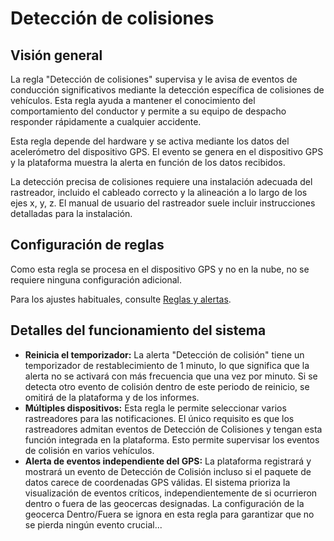 # Detección de colisiones

## Visión general

La regla "Detección de colisiones" supervisa y le avisa de eventos de conducción significativos mediante la detección específica de colisiones de vehículos. Esta regla ayuda a mantener el conocimiento del comportamiento del conductor y permite a su equipo de despacho responder rápidamente a cualquier accidente.

Esta regla depende del hardware y se activa mediante los datos del acelerómetro del dispositivo GPS. El evento se genera en el dispositivo GPS y la plataforma muestra la alerta en función de los datos recibidos.

La detección precisa de colisiones requiere una instalación adecuada del rastreador, incluido el cableado correcto y la alineación a lo largo de los ejes x, y, z. El manual de usuario del rastreador suele incluir instrucciones detalladas para la instalación.

## Configuración de reglas

Como esta regla se procesa en el dispositivo GPS y no en la nube, no se requiere ninguna configuración adicional.

Para los ajustes habituales, consulte [Reglas y alertas](../../../guia-del-usuario/reglas-y-alertas/).

## Detalles del funcionamiento del sistema

* **Reinicia el temporizador:** La alerta "Detección de colisión" tiene un temporizador de restablecimiento de 1 minuto, lo que significa que la alerta no se activará con más frecuencia que una vez por minuto. Si se detecta otro evento de colisión dentro de este periodo de reinicio, se omitirá de la plataforma y de los informes.
* **Múltiples dispositivos:** Esta regla le permite seleccionar varios rastreadores para las notificaciones. El único requisito es que los rastreadores admitan eventos de Detección de Colisiones y tengan esta función integrada en la plataforma. Esto permite supervisar los eventos de colisión en varios vehículos.
* **Alerta de eventos independiente del GPS:** La plataforma registrará y mostrará un evento de Detección de Colisión incluso si el paquete de datos carece de coordenadas GPS válidas. El sistema prioriza la visualización de eventos críticos, independientemente de si ocurrieron dentro o fuera de las geocercas designadas. La configuración de la geocerca Dentro/Fuera se ignora en esta regla para garantizar que no se pierda ningún evento crucial...
